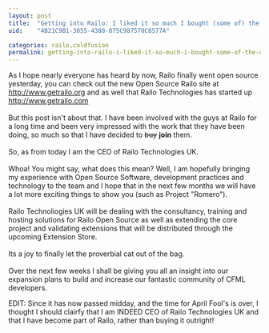 ```yaml
---
layout: post
title:  "Getting into Railo: I liked it so much I bought (some of) the company"
uid:	"4B21C9B1-3055-4388-875C987570C8577A"

categories: railo,coldfusion
permalink: getting-into-railo-i-liked-it-so-much-i-bought-some-of-the-company
---
```

<p>As I hope nearly everyone has heard by now, Railo finally went open source yesterday, you can check out the new Open Source Railo site at <a href="http://www.getrailo.org">http://www.getrailo.org</a> and as well that Railo Technologies has started up<a href="http://www.getrailo.com"> http://www.getrailo.com</a><br /><br />But this post isn't about that. I have been involved with the guys at Railo for a long time and been very impressed with the work that they have been doing, so much so that I have decided to <span style="text-decoration: line-through;">buy</span> <strong>join</strong> them.<br /><br />So, as from today I am the CEO of Railo Technologies UK. <br /><br />Whoa! You might say, what does this mean? Well, I am hopefully bringing my experience with Open Source Software, development practices and technology to the team and I hope that in the next few months we will have a lot more exciting things to show you (such as Project "Romero").<br /><br />Railo Technoliogies UK will be dealing with the consultancy, training and hosting solutions for Railo Open Source as well as extending the core project and validating extensions that will be distributed through the upcoming Extension Store.<br /><br />Its a joy to finally let the proverbial cat out of the bag.<br /><br />Over the next few weeks I shall be giving you all an insight into our expansion plans to build and increase our fantastic community of CFML developers.</p>
<p>EDIT: Since it has now passed midday, and the time for April Fool's is over, I thought I should clairfy that I am INDEED CEO of Railo Technologies UK and that I have become part of Railo, rather than buying it outright!</p>
<p> </p>